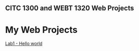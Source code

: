 ## CITC 1300 and WEBT 1320 Web Projects
<h1>My Web Projects</h1> 

<a href="Lab1/index.html">Lab1 - Hello world </a>